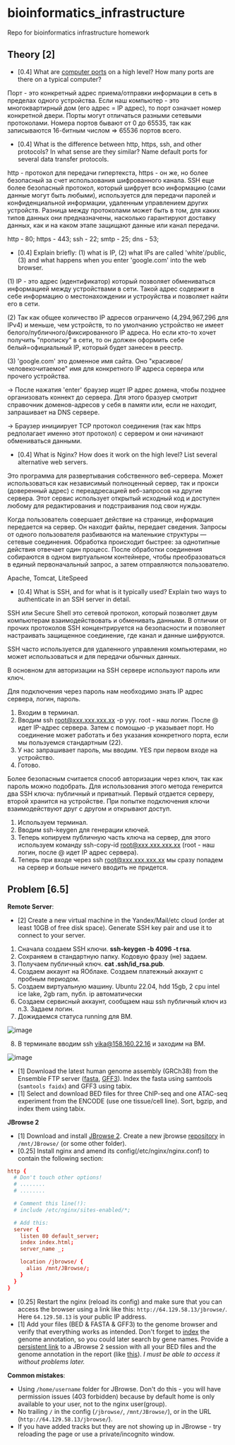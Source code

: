 # bioinformatics_infrastructure
Repo for bioinformatics infrastructure homework

## Theory [2]

* [0.4] What are [computer ports](https://www.cloudflare.com/learning/network-layer/what-is-a-computer-port/) on a high level? How many ports are there on a typical computer?

Порт - это конкретный адрес приема/отправки информации в сеть в пределах одного устройства. Если наш компьютер - это многоквартирный дом (его адрес = IP адрес), то порт означает номер конкретной двери. Порты могут отличаться разными сетевыми протоколами.
Номера портов бывают от 0 до 65535, так как записываются 16-битным числом => 65536 портов всего.

* [0.4] What is the difference between http, https, ssh, and other protocols? In what sense are they similar? Name default ports for several data transfer protocols.

http - протокол для передачи гипертекста, https - он же, но более безопасный за счет использования шифрованного канала. SSH еще более безопасный протокол, который шифрует всю информацию (сами данные могут быть любыми), используется для передачи паролей и конфиденциальной информации, удаленным управлением других устройств. Разница между протоколами может быть в том, для каких типов данных они предназначены, насколько гарантируют доставку данных, как и на каком этапе защищают данные или канал передачи.

http - 80; 
https - 443; 
ssh - 22; 
smtp - 25; 
dns - 53; 

* [0.4] Explain briefly: (1) what is IP, (2) what IPs are called 'white'/public, (3) and what happens when you enter 'google.com' into the web browser. 

(1) IP - это адрес (идентификатор) который  позволяет обмениваться информацией между устройствами в сети. Такой адрес содержит в себе информацию о местонахождении и устроуйства и позволяет найти его в сети.

(2) Так как общее количество IP адресов ограничено (4,294,967,296 для IPv4) и меньше, чем устройств, то по умолчанию устройство не имеет белого/публичного/фиксированного IP адреса. Но если кто-то хочет получить "прописку" в сети, то он должен оформить себе белый=официальный IP, который будет занесен в реестр.

(3) 'google.com' это доменное имя сайта. Оно "красивое/человекочитаемое" имя для конкретного IP адреса сервера или прочего устройства.

-> После нажатия 'enter' браузер ищет IP адрес домена, чтобы позднее организовать коннект до сервера. Для этого бразуер смотрит справочник доменов-адресов у себя в памяти или, если не находит, запрашивает на DNS сервере.

-> Браузер инициирует TCP протокол соединения (так как https редполагает именно этот протокол) с сервером и они начинают обмениваться данными.

* [0.4] What is Nginx? How does it work on the high level? List several alternative web servers.

Это программа для развертывания собственного веб-сервера. Может использоваться как независимый полноценный сервер, так и прокси (доверенный адрес) с переадресацией веб-запросов на другие сервера. Этот сервис использует открытый исходный код и доступен любому для редактирования и подстраивания под свои нужды.

Когда пользователь совершает действие на странице, информация передается на сервер. Он находит файлы, передает сведения. Запросы от одного пользователя разбиваются на маленькие структуры — сетевые соединения. Обработка происходит быстрее: за однотипные действия отвечает один процесс. После обработки соединения собираются в одном виртуальном контейнере, чтобы преобразоваться в единый первоначальный запрос, а затем отправляются пользователю.

Apache, Tomcat, LiteSpeed

* [0.4] What is SSH, and for what is it typically used? Explain two ways to authenticate in an SSH server in detail.

SSH или Secure Shell это сетевой протокол, который позволяет двум компьютерам взаимодействовать и обменивать данными. В отличии от прочих протоколов SSH концентрируется на безопасности и позволяет настраивать защищенное соединение, где канал и данные шифруются.

SSH часто используется для удаленного управления компьютерами, но может использоваться и для передачи обычных данных.

В основном для авторизации на SSH сервере используют пароль или ключ.

Для подключения через пароль нам необходимо знать IP адрес сервера, логин, пароль.
1. Входим в терминал.
2. Вводим ssh root@xxx.xxx.xxx.xx -p yyy. root - наш логин. После @ идет IP-адрес сервера. Затем с помощью -p указывает порт. Но соединение может работать и без указания конкретного порта, если мы пользуемся стандартным (22).
3. У нас запрашивает пароль, мы вводим. YES при первом входе на устройство.
4. Готово.

Более безопасным считается способ авторизации через ключ, так как пароль можно подобрать. Для использования этого метода генерится два SSH ключа: публичный и приватный. Первый отдается серверу, второй хранится на устройстве. При попытке подключения ключи взаимодействуют друг с другом и открывают доступ.
1. Используем терминал.
2. Вводим ssh-keygen для генерации ключей.
3. Теперь копируем публичную часть ключа на сервер, для этого используем команду ssh-copy-id root@xxx.xxx.xxx.xx (root - наш логин, после @ идет IP адрес сервера).
4. Теперь при входе через ssh root@xxx.xxx.xxx.xx мы сразу попадем на сервер и больше ничего вводить не придется.

## Problem [6.5]
**Remote Server**:
* [2] Create a new virtual machine in the Yandex/Mail/etc cloud (order at least 10GB of free disk space). Generate SSH key pair and use it to connect to your server.

1. Сначала создаем SSH ключи. **ssh-keygen -b 4096 -t rsa**.
2. Сохраняем в стандартную папку. Кодовую фразу (не) задаем.
3. Получаем публичный ключ. **cat .ssh/id_rsa.pub**.
4. Создаем аккаунт на ЯОблаке. Создаем платежный аккаунт с пробным периодом.
5. Создаем виртуальную машину. Ubuntu 22.04, hdd 15gb, 2 cpu intel ice lake, 2gb ram, публ. ip автоматически
6. Создаем сервисный аккаунт, сообщаем наш ssh публичный ключ из п.3. Задаем логин.
7. Дожидаемся статуса running для ВМ.

![image](https://user-images.githubusercontent.com/121238982/209333500-6736426b-dc9c-48eb-b08d-38d3385579c0.png)

8. В терминале вводим ssh vika@158.160.22.16 и заходим на ВМ.

![image](https://user-images.githubusercontent.com/121238982/209333743-a67324fd-7fe4-4fbd-ae9f-8d5d7c979e1e.png)

* [1] Download the latest human genome assembly (GRCh38) from the Ensemble FTP server ([fasta](https://ftp.ensembl.org/pub/release-108/fasta/homo_sapiens/dna/Homo_sapiens.GRCh38.dna.primary_assembly.fa.gz), [GFF3](https://ftp.ensembl.org/pub/release-108/gff3/homo_sapiens/Homo_sapiens.GRCh38.108.gff3.gz)). Index the fasta using samtools (`samtools faidx`) and GFF3 using tabix. 
* [1] Select and download BED files for three ChIP-seq and one ATAC-seq experiment from the ENCODE (use one tissue/cell line). Sort, bgzip, and index them using tabix.

**JBrowse 2**
* [1] Download and install [JBrowse 2](https://jbrowse.org/jb2/). Create a new jbrowse [repository](https://jbrowse.org/jb2/docs/cli/#jbrowse-create-localpath) in `/mnt/JBrowse/` (or some other folder).
* [0.25] Install nginx and amend its config(/etc/nginx/nginx.conf) to contain the following section:
```conf
http {
  # Don't touch other options!
  # ........
  # ........

  # Comment this line(!):
  # include /etc/nginx/sites-enabled/*;

  # Add this:
  server {
    listen 80 default_server;
    index index.html;
    server_name _;

    location /jbrowse/ {
      alias /mnt/JBrowse/;	
    }
  }
}
```

* [0.25] Restart the nginx (reload its config) and make sure that you can access the browser using a link like this: `http://64.129.58.13/jbrowse/`. Here `64.129.58.13` is your public IP address.
* [1] Add your files (BED & FASTA & GFF3) to the genome browser and verify that everything works as intended. Don't forget to [index](https://jbrowse.org/jb2/docs/cli/#jbrowse-text-index) the genome annotation, so you could later search by gene names. Provide a [persistent link](https://jbrowse.org/jb2/docs/user_guides/basic_usage/#sharing-sessions) to a JBrowse 2 session with all your BED files and the genome annotation in the report (like [this](https://jbrowse.org/code/jb2/v2.3.1/?session=share-HShsEcnq3i&password=nYzTU)). *I must be able to access it without problems later.*


**Common mistakes**:
* Using `/home/username` folder for JBrowse. Don't do this - you will have permission issues (403 forbidden) because by default home is only available to your user, not to the nginx user(group).
* No trailing `/` in the config (`/jbrowse/`, `/mnt/JBrowse/`), or in the URL (`http://64.129.58.13/jbrowse/`).
* If you have added tracks but they are not showing up in JBrowse - try reloading the page or use a private/incognito window.
